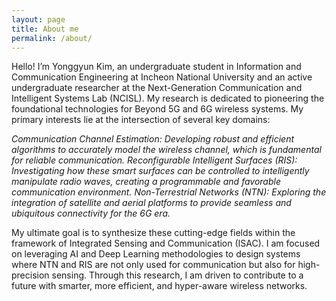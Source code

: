 ```yaml
---
layout: page
title: About me
permalink: /about/
---
```

Hello! I’m Yonggyun Kim, an undergraduate student in Information and Communication Engineering at Incheon National University and an active undergraduate researcher at the Next-Generation Communication and Intelligent Systems Lab (NCISL). My research is dedicated to pioneering the foundational technologies for Beyond 5G and 6G wireless systems. My primary interests lie at the intersection of several key domains:

*Communication Channel Estimation: Developing robust and efficient algorithms to accurately model the wireless channel, which is fundamental for reliable communication.*
*Reconfigurable Intelligent Surfaces (RIS): Investigating how these smart surfaces can be controlled to intelligently manipulate radio waves, creating a programmable and favorable communication environment.*
*Non-Terrestrial Networks (NTN): Exploring the integration of satellite and aerial platforms to provide seamless and ubiquitous connectivity for the 6G era.*

My ultimate goal is to synthesize these cutting-edge fields within the framework of Integrated Sensing and Communication (ISAC). I am focused on leveraging AI and Deep Learning methodologies to design systems where NTN and RIS are not only used for communication but also for high-precision sensing. Through this research, I am driven to contribute to a future with smarter, more efficient, and hyper-aware wireless networks.